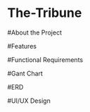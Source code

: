 # The-Tribune

#About the Project

#Features

#Functional Requirements

#Gant Chart

#ERD

#UI/UX Design
